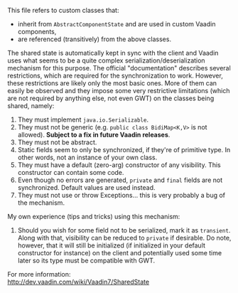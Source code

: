 This file refers to custom classes that:
* inherit from `AbstractComponentState` and are used in custom Vaadin components,
* are referenced (transitively) from the above classes.

The shared state is automatically kept in sync with the client and Vaadin uses what seems to be a quite complex serialization/deserialization mechanism for this purpose. The official "documentation" describes several restrictions, which are required for the synchronization to work. However, these restrictions are likely only the most basic ones. More of them can easily be observed and they impose some very restrictive limitations (which are not required by anything else, not even GWT) on the classes being shared, namely:

1. They must implement `java.io.Serializable`.
2. They must not be generic (e.g. `public class BidiMap<K,V>` is not allowed). __Subject to a fix in future Vaadin releases__.
3. They must not be abstract.
4. Static fields seem to only be synchronized, if they're of primitive type. In other words, not an instance of your own class.
5. They must have a default (zero-arg) constructor of any visibility. This constructor can contain some code.
6. Even though no errors are generated, `private` and `final` fields are not synchronized. Default values are used instead.
7. They must not use or throw Exceptions... this is very probably a bug of the mechanism.

My own experience (tips and tricks) using this mechanism:  

1. Should you wish for some field not to be serialized, mark it as `transient`. Along with that, visibility can be reduced to `private` if desirable. Do note, however, that it will still be initialized (if initialized in your default constructor for instance) on the client and potentially used some time later so its type must be compatible with GWT.

For more information:  
<http://dev.vaadin.com/wiki/Vaadin7/SharedState>